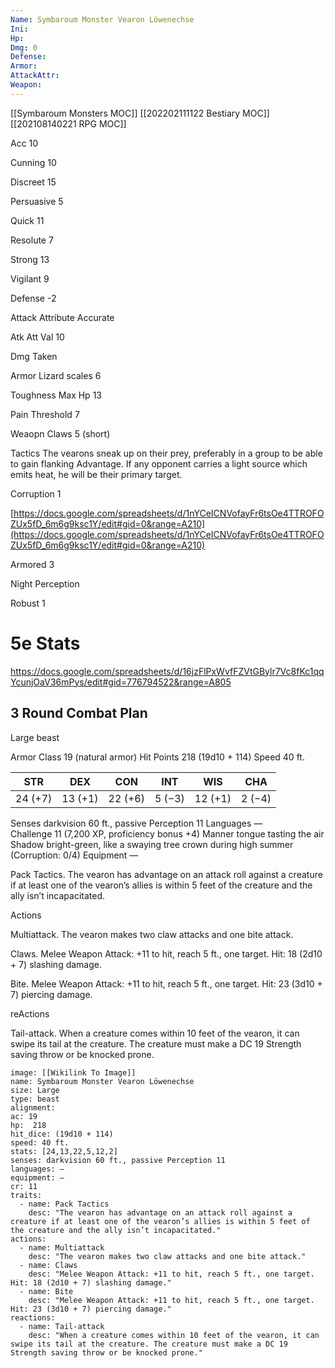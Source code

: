 ```yaml
---
Name: Symbaroum Monster Vearon Löwenechse
Ini: 
Hp: 
Dmg: 0
Defense: 
Armor: 
AttackAttr: 
Weapon: 
---
```

[[Symbaroum Monsters MOC]]
[[202202111122 Bestiary MOC]]
[[202108140221 RPG MOC]]


Acc 10

Cunning 10

Discreet 15

Persuasive 5

Quick 11

Resolute 7

Strong 13

Vigilant 9

Defense -2

Attack Attribute Accurate

Atk Att Val 10

Dmg Taken

Armor Lizard scales 6

Toughness Max Hp 13

Pain Threshold 7

Weaopn Claws 5 (short)

Tactics The vearons sneak up on their prey, preferably in a group to be able to gain flanking Advantage. If any opponent carries a light source which emits heat, he will be their primary target.

Corruption 1

[https://docs.google.com/spreadsheets/d/1nYCeICNVofayFr6tsOe4TTROFOZUx5fD_6m6g9ksc1Y/edit#gid=0&range=A210](https://docs.google.com/spreadsheets/d/1nYCeICNVofayFr6tsOe4TTROFOZUx5fD_6m6g9ksc1Y/edit#gid=0&range=A210)

Armored 3

Night Perception

Robust 1

# 5e Stats 
https://docs.google.com/spreadsheets/d/16jzFlPxWvfFZVtGBylr7Vc8fKc1qqYcunjOaV36mPys/edit#gid=776794522&range=A805
## 3 Round Combat Plan

 

Large beast

 

Armor Class 19 (natural armor) 
Hit Points 218 (19d10 + 114) 
Speed 40 ft.


 

| STR     | DEX     | CON     | INT    | WIS     | CHA    |
| ------- | ------- | ------- | ------ | ------- | ------ |
| 24 (+7) | 13 (+1) | 22 (+6) | 5 (−3) | 12 (+1) | 2 (−4) |

 

Senses darkvision 60 ft., passive Perception 11 
Languages —  
Challenge 11 (7,200 XP, proficiency bonus +4) 
Manner tongue tasting the air
Shadow bright-green, like a swaying tree crown during high summer (Corruption: 0/4)
Equipment —

 

Pack Tactics. The vearon has advantage on an attack roll against a creature if at least one of the vearon’s allies is within 5 feet of the creature and the ally isn’t incapacitated.

Actions

Multiattack. The vearon makes two claw attacks and one bite attack.

Claws. Melee Weapon Attack: +11 to hit, reach 5 ft., one target. Hit: 18 (2d10 + 7) slashing damage.

Bite. Melee Weapon Attack: +11 to hit, reach 5 ft., one target. Hit: 23 (3d10 + 7) piercing damage.

reActions

Tail-attack. When a creature comes within 10 feet of the vearon, it can swipe its tail at the creature. The creature must make a DC 19 Strength saving throw or be knocked prone.

```statblock
image: [[Wikilink To Image]]
name: Symbaroum Monster Vearon Löwenechse
size: Large
type: beast
alignment:
ac: 19
hp:  218
hit_dice: (19d10 + 114)
speed: 40 ft.
stats: [24,13,22,5,12,2]
senses: darkvision 60 ft., passive Perception 11
languages: —
equipment: —
cr: 11
traits:
  - name: Pack Tactics
    desc: "The vearon has advantage on an attack roll against a creature if at least one of the vearon’s allies is within 5 feet of the creature and the ally isn’t incapacitated."
actions:
  - name: Multiattack
    desc: "The vearon makes two claw attacks and one bite attack."
  - name: Claws
    desc: "Melee Weapon Attack: +11 to hit, reach 5 ft., one target. Hit: 18 (2d10 + 7) slashing damage."
  - name: Bite
    desc: "Melee Weapon Attack: +11 to hit, reach 5 ft., one target. Hit: 23 (3d10 + 7) piercing damage."
reactions:
  - name: Tail-attack
    desc: "When a creature comes within 10 feet of the vearon, it can swipe its tail at the creature. The creature must make a DC 19 Strength saving throw or be knocked prone."
```